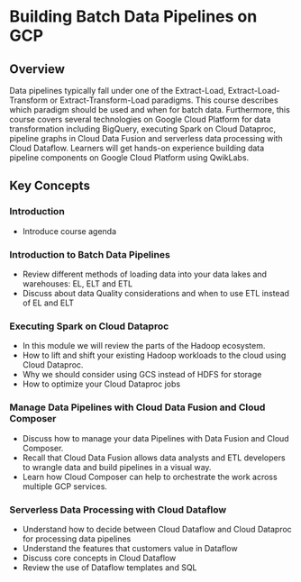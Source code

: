 # Building Batch Data Pipelines on GCP

## Overview

Data pipelines typically fall under one of the Extract-Load, Extract-Load-Transform or Extract-Transform-Load paradigms. This course describes which paradigm should be used and when for batch data. Furthermore, this course covers several technologies on Google Cloud Platform for data transformation including BigQuery, executing Spark on Cloud Dataproc, pipeline graphs in Cloud Data Fusion and serverless data processing with Cloud Dataflow. Learners will get hands-on experience building data pipeline components on Google Cloud Platform using QwikLabs.

## Key Concepts

### Introduction

- Introduce course agenda

### Introduction to Batch Data Pipelines

- Review different methods of loading data into your data lakes and warehouses: EL, ELT and ETL
- Discuss about data Quality considerations and when to use ETL instead of EL and ELT

### Executing Spark on Cloud Dataproc

- In this module we will review the parts of the Hadoop ecosystem.
- How to lift and shift your existing Hadoop workloads to the cloud using Cloud Dataproc.
- Why we should consider using GCS instead of HDFS for storage
- How to optimize your Cloud Dataproc jobs

### Manage Data Pipelines with Cloud Data Fusion and Cloud Composer

- Discuss how to manage your data Pipelines with Data Fusion and Cloud Composer.
- Recall that Cloud Data Fusion allows data analysts and ETL developers to wrangle data and build pipelines in a visual way.
- Learn how Cloud Composer can help to orchestrate the work across multiple GCP services.

### Serverless Data Processing with Cloud Dataflow

- Understand how to decide between Cloud Dataflow and Cloud Dataproc for processing data pipelines
- Understand the features that customers value in Dataflow
- Discuss core concepts in Cloud Dataflow
- Review the use of Dataflow templates and SQL
